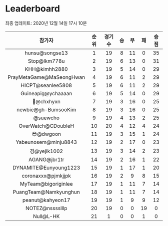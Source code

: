# Leaderboard
최종 업데이트: 2020년 12월 14일 17시 10분




| 참가자 | 순위 | 경기수 | 승 | 무 | 패 | 승점 |
|:---:|:---:|:---:|:---:|:---:|:---:|:---:|
| hunsu@songse13 | 1 | 19 | 8 | 11 | 0 | 35 |
| Stop@lkm778u | 2 | 19 | 6 | 13 | 0 | 31 |
| KHH@kimhh2880 | 3 | 19 | 5 | 14 | 0 | 29 |
| PrayMetaGame@MaSeongHwan | 4 | 19 | 6 | 11 | 2 | 29 |
| HICPT@seanlee5808 | 5 | 19 | 6 | 11 | 2 | 29 |
| Guineapig@ychaaaan | 6 | 19 | 5 | 14 | 0 | 29 |
| 👑@chxhyxn | 7 | 19 | 3 | 16 | 0 | 25 |
| newbie@gh-BumsooKim | 8 | 19 | 3 | 16 | 0 | 25 |
| @suewcho | 9 | 19 | 4 | 13 | 2 | 25 |
| OverWatch@CDoubleH | 10 | 20 | 4 | 12 | 4 | 24 |
| 😎@dwgoon | 11 | 19 | 3 | 15 | 1 | 24 |
| Yabeunosem@minju8843 | 12 | 19 | 2 | 17 | 0 | 23 |
| 경@yejik1002 | 13 | 19 | 3 | 14 | 2 | 23 |
| AGANG@jbr1tr | 14 | 19 | 2 | 16 | 1 | 22 |
| DYNAMITE@Eunyoung1223 | 15 | 19 | 1 | 17 | 1 | 20 |
| coronaxxx@pjmkjjpk | 16 | 19 | 2 | 9 | 8 | 15 |
| MyTeam@bigoriginlee | 17 | 19 | 1 | 11 | 7 | 14 |
| PuangTeam@Namkyunghun | 18 | 19 | 1 | 11 | 7 | 14 |
| peanut@kahyeon17 | 19 | 19 | 1 | 9 | 9 | 12 |
| NOTEZ@nsssslllp | 20 | 19 | 0 | 0 | 19 | 0 |
| Null@L-HK | 21 | 1 | 0 | 0 | 1 | 0 |
